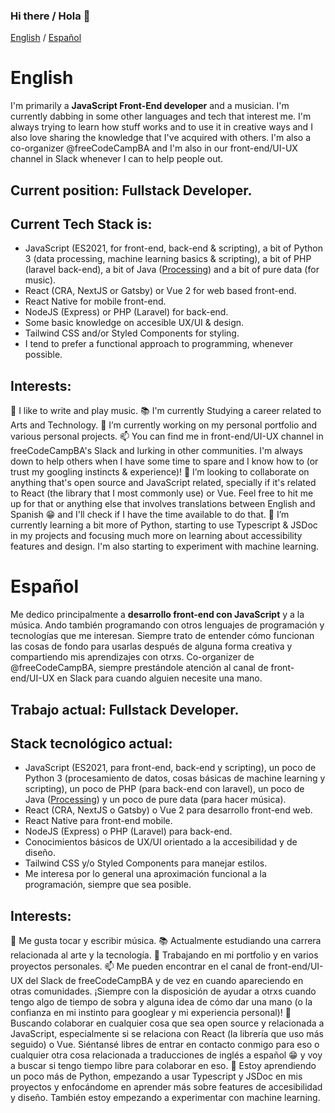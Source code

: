 ### Hi there / Hola 👋

[English](#english) / [Español](#español)

# English

I'm primarily a **JavaScript Front-End developer** and a musician. I'm currently dabbing in some other languages and tech that interest me.
I'm always trying to learn how stuff works and to use it in creative ways and I also love sharing the knowledge that I've acquired with others.
I'm also a co-organizer @freeCodeCampBA and I'm also in our front-end/UI-UX channel in Slack whenever I can to help people out.

## Current position: Fullstack Developer.

## Current Tech Stack is:
- JavaScript (ES2021, for front-end, back-end & scripting), a bit of Python 3 (data processing, machine learning basics & scripting), a bit of PHP (laravel back-end), a bit of Java ([Processing](processing.org)) and a bit of pure data (for music).
- React (CRA, NextJS or Gatsby) or Vue 2 for web based front-end.
- React Native for mobile front-end.
- NodeJS (Express) or PHP (Laravel) for back-end.
- Some basic knowledge on accesible UX/UI & design.
- Tailwind CSS and/or Styled Components for styling.
- I tend to prefer a functional approach to programming, whenever possible.

## Interests:
🎵️ I like to write and play music.
📚️ I'm currently Studying a career related to Arts and Technology.
🔭 I’m currently working on my personal portfolio and various personal projects.
📫 You can find me in front-end/UI-UX channel in freeCodeCampBA's Slack and lurking in other communities. I'm always down to help others when I have some time to spare and I know how to (or trust my googling instincts & experience)!
🤝️ I’m looking to collaborate on anything that's open source and JavaScript related, specially if it's related to React (the library that I most commonly use) or Vue. Feel free to hit me up for that or anything else that involves translations between English and Spanish 😁️ and I'll check if I have the time available to do that.
🌱 I’m currently learning a bit more of Python, starting to use Typescript & JSDoc in my projects and focusing much more on learning about accessibility features and design. I'm also starting to experiment with machine learning.

# Español
Me dedico principalmente a **desarrollo front-end con JavaScript** y a la música. Ando también programando con otros lenguajes de programación y tecnologías que me interesan.
Siempre trato de entender cómo funcionan las cosas de fondo para usarlas después de alguna forma creativa y compartiendo mis aprendizajes con otrxs.
Co-organizer de @freeCodeCampBA, siempre prestándole atención al canal de front-end/UI-UX en Slack para cuando alguien necesite una mano.

## Trabajo actual: Fullstack Developer.

## Stack tecnológico actual:
- JavaScript (ES2021, para front-end, back-end y scripting), un poco de Python 3 (procesamiento de datos, cosas básicas de machine learning y scripting), un poco de PHP (para back-end con laravel), un poco de Java ([Processing](processing.org)) y un poco de pure data (para hacer música).
- React (CRA, NextJS o Gatsby) o Vue 2 para desarrollo front-end web.
- React Native para front-end mobile.
- NodeJS (Express) o PHP (Laravel) para back-end.
- Conocimientos básicos de UX/UI orientado a la accesibilidad y de diseño.
- Tailwind CSS y/o Styled Components para manejar estilos.
- Me interesa por lo general una aproximación funcional a la programación, siempre que sea posible.

## Interests:
🎵️ Me gusta tocar y escribir música.
📚️ Actualmente estudiando una carrera relacionada al arte y la tecnología.
🔭 Trabajando en mi portfolio y en varios proyectos personales.
📫 Me pueden encontrar en el canal de front-end/UI-UX del Slack de freeCodeCampBA y de vez en cuando apareciendo en otras comunidades. ¡Siempre con la disposición de ayudar a otrxs cuando tengo algo de tiempo de sobra y alguna idea de cómo dar una mano (o la confianza en mi instinto para googlear y mi experiencia personal)!
🤝️ Buscando colaborar en cualquier cosa que sea open source y relacionada a JavaScript, especialmente si se relaciona con React (la librería que uso más seguido) o Vue. Siéntansé libres de entrar en contacto conmigo para eso o cualquier otra cosa relacionada a traducciones de inglés a español 😁️ y voy a buscar si tengo tiempo libre para colaborar en eso.
🌱 Estoy aprendiendo un poco más de Python, empezando a usar Typescript y JSDoc en mis proyectos y enfocándome en aprender más sobre features de accesibilidad y diseño. También estoy empezando a experimentar con machine learning.
